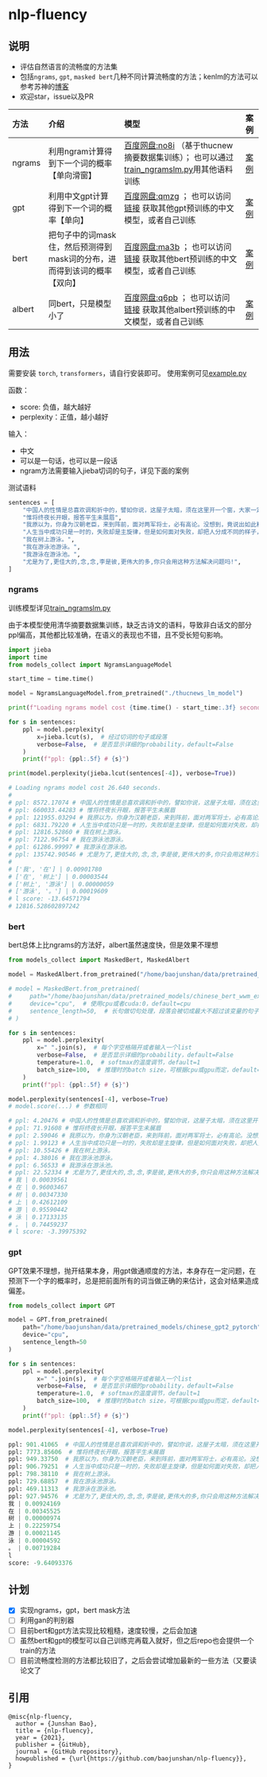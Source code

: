 # nlp-fluency

## 说明
- 评估自然语言的流畅度的方法集
- 包括`ngrams`, `gpt`, `masked bert`几种不同计算流畅度的方法；kenlm的方法可以参考苏神的[博客](https://spaces.ac.cn/archives/3956)
- 欢迎star，issue以及PR
  
|方法|介绍|模型|案例|
|:---|:---|:---|:---|
|ngrams|利用ngram计算得到下一个词的概率【单向滑窗】|[百度网盘:no8i](https://pan.baidu.com/s/16-4EhOIWCWxarjgGYh93bQ) （基于thucnew摘要数据集训练）； 也可以通过[train_ngramslm.py]()用其他语料训练|[案例](https://github.com/baojunshan/nlp-fluency#ngrams)|
|gpt|利用中文gpt计算得到下一个词的概率【单向】|[百度网盘:qmzg](https://pan.baidu.com/s/1R8BRDiLfW8jzhpB3adtiTg) ； 也可以访问 [链接](https://github.com/Morizeyao/GPT2-Chinese) 获取其他gpt预训练的中文模型，或者自己训练|[案例](https://github.com/baojunshan/nlp-fluency#gpt)|
|bert|把句子中的词mask住，然后预测得到mask词的分布，进而得到该词的概率【双向】|[百度网盘:ma3b](https://pan.baidu.com/s/18qMsM0wqL_r2j1qxohSDNA) ； 也可以访问[链接](https://github.com/ymcui/Chinese-BERT-wwm) 获取其他bert预训练的中文模型，或者自己训练|[案例](https://github.com/baojunshan/nlp-fluency#bert)|
|albert|同bert，只是模型小了|[百度网盘:q6pb](https://pan.baidu.com/s/17GAbZ_YgFJwfZcTpTB_fBA) ； 也可以访问[链接](https://github.com/lonePatient/albert_pytorch) 获取其他albert预训练的中文模型，或者自己训练|[案例](https://github.com/baojunshan/nlp-fluency#bert)|

## 用法
需要安装 `torch`, `transformers`，请自行安装即可。
使用案例可见[example.py](https://github.com/baojunshan/nlp-fluency/blob/master/example.py)

函数：
- score: 负值，越大越好
- perplexity：正值，越小越好

输入：
- 中文
- 可以是一句话，也可以是一段话
- ngram方法需要输入jieba切词的句子，详见下面的案例

测试语料
```python
sentences = [
    "中国人的性情是总喜欢调和折中的，譬如你说，这屋子太暗，须在这里开一个窗，大家一定不允许的。但如果你主张拆掉屋顶他们就来调和，愿意开窗了。",
    "惟将终夜长开眼，报答平生未展眉",
    "我原以为，你身为汉朝老臣，来到阵前，面对两军将士，必有高论。没想到，竟说出如此粗鄙之语！",
    "人生当中成功只是一时的，失败却是主旋律，但是如何面对失败，却把人分成不同的样子，有的人会被失败击垮，有的人能够不断的爬起来继续向前，我想真正的成熟，应该不是追求完美，而是直面自己的缺憾，这才是生活的本质，罗曼罗兰说过，这个世界上只有一种真正的英雄主义，那就是认清生活的真相，并且仍然热爱它。难道向上攀爬的那条路不是比站在顶峰更让人热血澎湃吗？",
    "我在树上游泳。",
    "我在游泳池游泳。",
    "我游泳在游泳池。",
    "尤是为了,更佳大的,念,念,李是彼,更伟大的多,你只会用这种方法解决问题吗!",
]
```

### ngrams
训练模型详见[train_ngramslm.py](https://github.com/baojunshan/nlp-fluency/blob/master/train_ngramslm.py)

由于本模型使用清华摘要数据集训练，缺乏古诗文的语料，导致非白话文的部分ppl偏高，其他都比较准确，在语义的表现也不错，且不受长短句影响。

```python
import jieba
import time
from models_collect import NgramsLanguageModel

start_time = time.time()

model = NgramsLanguageModel.from_pretrained("./thucnews_lm_model")

print(f"Loading ngrams model cost {time.time() - start_time:.3f} seconds.")

for s in sentences:
    ppl = model.perplexity(
        x=jieba.lcut(s),  # 经过切词的句子或段落
        verbose=False,  # 是否显示详细的probability，default=False
    )
    print(f"ppl: {ppl:.5f} # {s}")

print(model.perplexity(jieba.lcut(sentences[-4]), verbose=True))

# Loading ngrams model cost 26.640 seconds.
#
# ppl: 8572.17074 # 中国人的性情是总喜欢调和折中的，譬如你说，这屋子太暗，须在这里开一个窗，大家一定不允许的。但如果你主张拆掉屋顶他们就来调和，愿意开窗了。
# ppl: 660033.44283 # 惟将终夜长开眼，报答平生未展眉
# ppl: 121955.03294 # 我原以为，你身为汉朝老臣，来到阵前，面对两军将士，必有高论。没想到，竟说出如此粗鄙之语！
# ppl: 6831.79220 # 人生当中成功只是一时的，失败却是主旋律，但是如何面对失败，却把人分成不同的样子，有的人会被失败击垮，有的人能够不断的爬起来继续向前，我想真正的成熟，应该不是追求完美，而是直面自己的缺憾，这才是生活的本质，罗曼罗兰说过，这个世界上只有一种真正的英雄主义，那就是认清生活的真相，并且仍然热爱它。难道向上攀爬的那条路不是比站在顶峰更让人热血澎湃吗？
# ppl: 12816.52860 # 我在树上游泳。
# ppl: 7122.96754 # 我在游泳池游泳。
# ppl: 61286.99997 # 我游泳在游泳池。
# ppl: 135742.90546 # 尤是为了,更佳大的,念,念,李是彼,更伟大的多,你只会用这种方法解决问题吗!
#
# ['我', '在'] | 0.00901780
# ['在', '树上'] | 0.00003544
# ['树上', '游泳'] | 0.00000059
# ['游泳', '。'] | 0.00019609
# l score: -13.64571794
# 12816.528602897242
```

### bert
bert总体上比ngrams的方法好，albert虽然速度快，但是效果不理想

```python
from models_collect import MaskedBert, MaskedAlbert

model = MaskedAlbert.from_pretrained("/home/baojunshan/data/pretrained_models/albert_base_zh")

# model = MaskedBert.from_pretrained(
#     path="/home/baojunshan/data/pretrained_models/chinese_bert_wwm_ext_pytorch",
#     device="cpu",  # 使用cpu或者cuda:0，default=cpu
#     sentence_length=50,  # 长句做切句处理，段落会被切成最大不超过该变量的句子集，default=50
# )

for s in sentences:
    ppl = model.perplexity(
        x=" ".join(s),  # 每个字空格隔开或者输入一个list
        verbose=False,  # 是否显示详细的probability，default=False
        temperature=1.0,  # softmax的温度调节，default=1
        batch_size=100,  # 推理时的batch size，可根据cpu或gpu而定，default=100
    )
    print(f"ppl: {ppl:.5f} # {s}")

model.perplexity(sentences[-4], verbose=True)
# model.score(...) # 参数相同

# ppl: 4.20476 # 中国人的性情是总喜欢调和折中的，譬如你说，这屋子太暗，须在这里开一个窗，大家一定不允许的。但如果你主张拆掉屋顶他们就来调和，愿意开窗了。
# ppl: 71.91608 # 惟将终夜长开眼，报答平生未展眉
# ppl: 2.59046 # 我原以为，你身为汉朝老臣，来到阵前，面对两军将士，必有高论。没想到，竟说出如此粗鄙之语！
# ppl: 1.99123 # 人生当中成功只是一时的，失败却是主旋律，但是如何面对失败，却把人分成不同的样子，有的人会被失败击垮，有的人能够不断的爬起来继续向前，我想真正的成熟，应该不是追求完美，而是直面自己的缺憾，这才是生活的本质，罗曼罗兰说过，这个世界上只有一种真正的英雄主义，那就是认清生活的真相，并且仍然热爱它。难道向上攀爬的那条路不是比站在顶峰更让人热血澎湃吗？
# ppl: 10.55426 # 我在树上游泳。
# ppl: 4.38016 # 我在游泳池游泳。
# ppl: 6.56533 # 我游泳在游泳池。
# ppl: 22.52334 # 尤是为了,更佳大的,念,念,李是彼,更伟大的多,你只会用这种方法解决问题吗!
# 我 | 0.00039561
# 在 | 0.96003467
# 树 | 0.00347330
# 上 | 0.42612109
# 游 | 0.95590442
# 泳 | 0.17133135
# 。 | 0.74459237
# l score: -3.39975392
```

### gpt
GPT效果不理想，抛开结果本身，用gpt做通顺度的方法，本身存在一定问题，在预测下一个字的概率时，总是把前面所有的词当做正确的来估计，这会对结果造成偏差。

```python
from models_collect import GPT

model = GPT.from_pretrained(
    path="/home/baojunshan/data/pretrained_models/chinese_gpt2_pytorch",
    device="cpu",
    sentence_length=50
)

for s in sentences:
    ppl = model.perplexity(
        x=" ".join(s),  # 每个字空格隔开或者输入一个list
        verbose=False,  # 是否显示详细的probability，default=False
        temperature=1.0,  # softmax的温度调节，default=1
        batch_size=100,  # 推理时的batch size，可根据cpu或gpu而定，default=100
    )
    print(f"ppl: {ppl:.5f} # {s}")

model.perplexity(sentences[-4], verbose=True)

ppl: 901.41065  # 中国人的性情是总喜欢调和折中的，譬如你说，这屋子太暗，须在这里开一个窗，大家一定不允许的。但如果你主张拆掉屋顶他们就来调和，愿意开窗了。
ppl: 7773.85606  # 惟将终夜长开眼，报答平生未展眉
ppl: 949.33750  # 我原以为，你身为汉朝老臣，来到阵前，面对两军将士，必有高论。没想到，竟说出如此粗鄙之语！
ppl: 906.79251  # 人生当中成功只是一时的，失败却是主旋律，但是如何面对失败，却把人分成不同的样子，有的人会被失败击垮，有的人能够不断的爬起来继续向前，我想真正的成熟，应该不是追求完美，而是直面自己的缺憾，这才是生活的本质，罗曼罗兰说过，这个世界上只有一种真正的英雄主义，那就是认清生活的真相，并且仍然热爱它。难道向上攀 爬的那条路不是比站在顶峰更让人热血澎湃吗？
ppl: 798.38110  # 我在树上游泳。
ppl: 729.68857  # 我在游泳池游泳。
ppl: 469.11313  # 我游泳在游泳池。
ppl: 927.94576  # 尤是为了,更佳大的,念,念,李是彼,更伟大的多,你只会用这种方法解决问题吗!
我 | 0.00924169
在 | 0.00345525
树 | 0.00000974
上 | 0.22259754
游 | 0.00021145
泳 | 0.00004592
。 | 0.00719284
l
score: -9.64093376
```

## 计划
- [X] 实现ngrams，gpt，bert mask方法
- [ ] 利用gan的判别器
- [ ] 目前bert和gpt方法实现比较粗糙，速度较慢，之后会加速
- [ ] 虽然bert和gpt的模型可以自己训练完再载入就好，但之后repo也会提供一个train的方法
- [ ] 目前流畅度检测的方法都比较旧了，之后会尝试增加最新的一些方法（又要读论文了

## 引用
```
@misc{nlp-fluency,
  author = {Junshan Bao},
  title = {nlp-fluency},
  year = {2021},
  publisher = {GitHub},
  journal = {GitHub repository},
  howpublished = {\url{https://github.com/baojunshan/nlp-fluency}},
}
```
